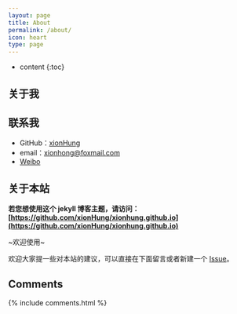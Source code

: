 ```yaml
---
layout: page
title: About
permalink: /about/
icon: heart
type: page
---
```


- content
  {:toc}

## 关于我

<!-- <iframe src="https://githubbadge.appspot.com/xionhong?s=1" style="border: 0;height: 142px;width: 200px;overflow: hidden;" frameBorder="0"></iframe> -->


## 联系我

- GitHub：[xionHung](https://github.com/xionHung)
- email：xionhong@foxmail.com
- [Weibo](https://weibo.com/u/3178561351)

## 关于本站

**若您想使用这个 jekyll 博客主题，请访问：[https://github.com/xionHung/xionhung.github.io](https://github.com/xionHung/xionhung.github.io)**

~欢迎使用~

欢迎大家提一些对本站的建议，可以直接在下面留言或者新建一个 [Issue](https://github.com/xionHung/xionhung.github.io/issues)。

## Comments

{% include comments.html %}
